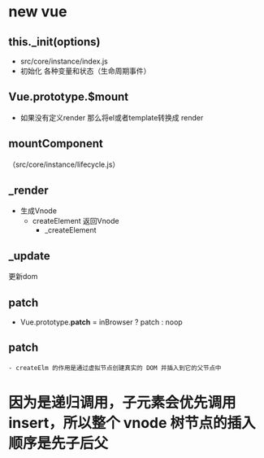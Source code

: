 # new vue
## this._init(options)
- src/core/instance/index.js
- 初始化 各种变量和状态（生命周期事件）

## Vue.prototype.$mount
- 如果没有定义render 那么将el或者template转换成 render

## mountComponent
（src/core/instance/lifecycle.js）

## _render
- 生成Vnode
  - createElement 返回Vnode
    - _createElement

## _update
更新dom

## __patch__
- Vue.prototype.__patch__ = inBrowser ? patch : noop

## patch
	- createElm 的作用是通过虚拟节点创建真实的 DOM 并插入到它的父节点中


# 因为是递归调用，子元素会优先调用 insert，所以整个 vnode 树节点的插入顺序是先子后父

